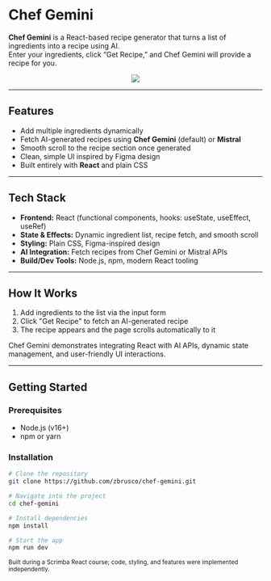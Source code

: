 # Chef Gemini

**Chef Gemini** is a React-based recipe generator that turns a list of ingredients into a recipe using AI.\
Enter your ingredients, click “Get Recipe,” and Chef Gemini will provide a recipe for you.

<p align="center">
  <img src="https://github.com/user-attachments/assets/945157cd-1402-45d1-82fa-cf4a8e874774" />
</p>

---

## Features

- Add multiple ingredients dynamically
- Fetch AI-generated recipes using **Chef Gemini** (default) or **Mistral**
- Smooth scroll to the recipe section once generated
- Clean, simple UI inspired by Figma design
- Built entirely with **React** and plain CSS

---

## Tech Stack

- **Frontend:** React (functional components, hooks: useState, useEffect, useRef)
- **State & Effects:** Dynamic ingredient list, recipe fetch, and smooth scroll
- **Styling:** Plain CSS, Figma-inspired design
- **AI Integration:** Fetch recipes from Chef Gemini or Mistral APIs
- **Build/Dev Tools:** Node.js, npm, modern React tooling

---

## How It Works

1. Add ingredients to the list via the input form
2. Click "Get Recipe" to fetch an AI-generated recipe
3. The recipe appears and the page scrolls automatically to it

Chef Gemini demonstrates integrating React with AI APIs, dynamic state management, and user-friendly UI interactions.

---

## Getting Started

### Prerequisites

- Node.js (v16+)
- npm or yarn

### Installation

```bash
# Clone the repository
git clone https://github.com/zbrusco/chef-gemini.git

# Navigate into the project
cd chef-gemini

# Install dependencies
npm install

# Start the app
npm run dev
```

<sub>Built during a Scrimba React course; code, styling, and features were implemented independently.</sub>
